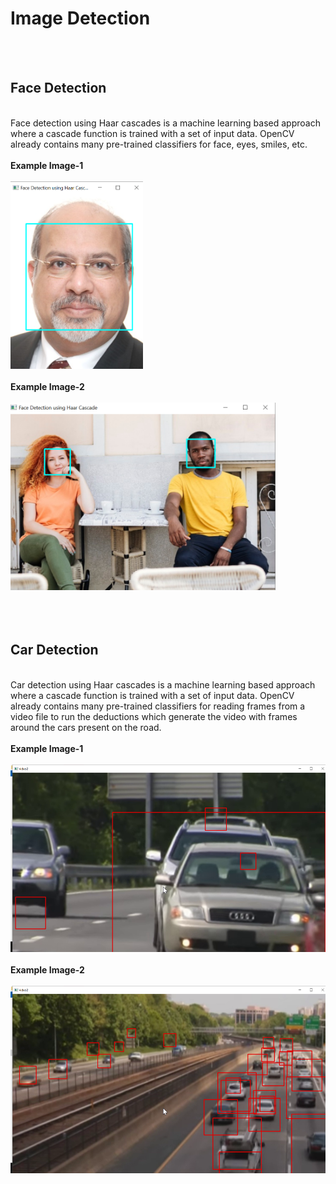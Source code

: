 # Image Detection
<br>
<br>
<h2> Face Detection </h2> <br>
Face detection using Haar cascades is a machine learning based approach where a cascade function is trained with a set of input data. 
OpenCV already contains many pre-trained classifiers for face, eyes, smiles, etc. <br> <br>
<b> Example Image-1 </b> <br> <br>
<img src= "Images/Screenshot%20(1446).png" height=300> <br> <br>
 <b> Example Image-2 </b> <br> <br>
<img src= "Images/Screenshot%20(1448).png" height=300>  <br> <br>  <br> <br>

<h2> Car Detection </h2> <br>
Car detection using Haar cascades is a machine learning based approach where a cascade function is trained with a set of input data. 
OpenCV already contains many pre-trained classifiers for reading frames from a video file to run the deductions which generate the video with frames around the cars present on the road. <br> <br>
<b> Example Image-1 <br> <br>
<img src= "Images/Screenshot%20(1449).png" height=300> <br> <br>
<b> Example Image-2 <br> <br>
<img src= "Images/Screenshot%20(1450).png" height=300> 
